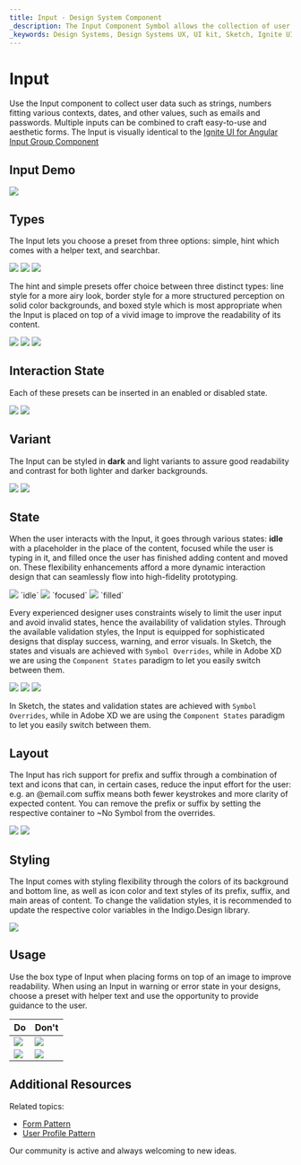 ```yaml
---
title: Input - Design System Component
_description: The Input Component Symbol allows the collection of user data such as strings, numbers and dates.
_keywords: Design Systems, Design Systems UX, UI kit, Sketch, Ignite UI for Angular, Sketch to Angular, Sketch to Angular, Angular, Angular Design System, Export code from Sketch, Design Kits for Angular, Sketch HTML, Sketch to HTML, Sketch UI kits
---
```


# Input

Use the Input component to collect user data such as strings, numbers fitting various contexts, dates, and other values, such as emails and passwords. Multiple inputs can be combined to craft easy-to-use and aesthetic forms. The Input is visually identical to the [Ignite UI for Angular Input Group Component](https://www.infragistics.com/products/ignite-ui-angular/angular/components/input_group.html)

## Input Demo

<img class="responsive-img" src="../images/input_demo.png" srcset="../images/input_demo@2x.png 2x" />

## Types

The Input lets you choose a preset from three options: simple, hint which comes with a helper text, and searchbar.

<img class="responsive-img" src="../images/input_simple.png" srcset="../images/input_simple@2x.png 2x" />
<img class="responsive-img" src="../images/input_hint.png" srcset="../images/input_hint@2x.png 2x" />
<img class="responsive-img" src="../images/input_searchbar.png" srcset="../images/input_searchbar@2x.png 2x" />

The hint and simple presets offer choice between three distinct types: line style for a more airy look, border style for a more structured perception on solid color backgrounds, and boxed style which is most appropriate when the Input is placed on top of a vivid image to improve the readability of its content.

<img class="responsive-img" src="../images/input_simple.png" srcset="../images/input_simple@2x.png 2x" />
<img class="responsive-img" src="../images/input_border.png" srcset="../images/input_border@2x.png 2x" />
<img class="responsive-img" src="../images/input_box.png" srcset="../images/input_box@2x.png 2x" />

## Interaction State

Each of these presets can be inserted in an enabled or disabled state.

<img class="responsive-img" src="../images/input_enabled.png" srcset="../images/input_enabled@2x.png 2x" />
<img class="responsive-img" src="../images/input_disabled.png" srcset="../images/input_disabled@2x.png 2x" />

## Variant

The Input can be styled in **dark** and light variants to assure good readability and contrast for both lighter and darker backgrounds.

<img class="responsive-img" src="../images/input_dark.png" srcset="../images/input_dark@2x.png 2x" />
<img class="responsive-img" src="../images/input_light.png" srcset="../images/input_light@2x.png 2x" />

## State

When the user interacts with the Input, it goes through various states: **idle** with a placeholder in the place of the content, focused while the user is typing in it, and filled once the user has finished adding content and moved on. These flexibility enhancements afford a more dynamic interaction design that can seamlessly flow into high-fidelity prototyping.

<img class="responsive-img" src="../images/input_idle.png" srcset="../images/input_idle@2x.png 2x" />
`idle`

<img class="responsive-img" src="../images/input_focused.png" srcset="../images/input_focused@2x.png 2x" />
`focused`

<img class="responsive-img" src="../images/input_filled.png" srcset="../images/input_filled@2x.png 2x" />
`filled`

Every experienced designer uses constraints wisely to limit the user input and avoid invalid states, hence the availability of validation styles. Through the available validation styles, the Input is equipped for sophisticated designs that display success, warning, and error visuals. In Sketch, the states and visuals are achieved with `Symbol Overrides`, while in Adobe XD we are using the `Component States` paradigm to let you easily switch between them.

<img class="responsive-img" src="../images/input_success.png" srcset="../images/input_success@2x.png 2x" />
<img class="responsive-img" src="../images/input_warning.png" srcset="../images/input_warning@2x.png 2x" />
<img class="responsive-img" src="../images/input_error.png" srcset="../images/input_error@2x.png 2x" />

In Sketch, the states and validation states are achieved with `Symbol Overrides`, while in Adobe XD we are using the `Component States` paradigm to let you easily switch between them.

## Layout

The Input has rich support for prefix and suffix through a combination of text and icons that can, in certain cases, reduce the input effort for the user: e.g. an @email.com suffix means both fewer keystrokes and more clarity of expected content. You can remove the prefix or suffix by setting the respective container to ~No Symbol from the overrides.

<img class="responsive-img" src="../images/input_prefix.png" srcset="../images/input_prefix@2x.png 2x" />
<img class="responsive-img" src="../images/input_suffix.png" srcset="../images/input_suffix@2x.png 2x" />

## Styling

The Input comes with styling flexibility through the colors of its background and bottom line, as well as icon color and text styles of its prefix, suffix, and main areas of content. To change the validation styles, it is recommended to update the respective color variables in the Indigo.Design library. 

<img class="responsive-img" src="../images/input_styling.png" srcset="../images/input_styling@2x.png 2x" />

## Usage

Use the box type of Input when placing forms on top of an image to improve readability. When using an Input in warning or error state in your designs, choose a preset with helper text and use the opportunity to provide guidance to the user.

| Do                                                                           | Don't                                                                            |
| ---------------------------------------------------------------------------- | -------------------------------------------------------------------------------- |
| <img class="responsive-img" src="../images/input_do1.png" srcset="../images/input_do1@2x.png 2x" /> | <img class="responsive-img" src="../images/input_dont1.png" srcset="../images/input_dont1@2x.png 2x" /> |
| <img class="responsive-img" src="../images/input_do2.png" srcset="../images/input_do2@2x.png 2x" /> | <img class="responsive-img" src="../images/input_dont2.png" srcset="../images/input_dont2@2x.png 2x" /> |

## Additional Resources

Related topics:

- [Form Pattern](../patterns/form.md)
- [User Profile Pattern](../patterns/user-profile.md)
  <div class="divider--half"></div>

Our community is active and always welcoming to new ideas.
